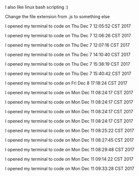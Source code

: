 I also like linux bash scripting :)

Change the file extension from .js to something else

I opened my terminal to code on Thu Dec  7 12:05:52 CST 2017

I opened my terminal to code on Thu Dec  7 12:06:26 CST 2017

I opened my terminal to code on Thu Dec  7 12:07:16 CST 2017

I opened my terminal to code on Thu Dec  7 14:10:40 CST 2017

I opened my terminal to code on Thu Dec  7 15:38:19 CST 2017

I opened my terminal to code on Thu Dec  7 15:40:42 CST 2017

I opened my terminal to code on Fri Dec  8 17:18:24 CST 2017

I opened my terminal to code on Mon Dec 11 08:24:17 CST 2017

I opened my terminal to code on Mon Dec 11 08:24:17 CST 2017

I opened my terminal to code on Mon Dec 11 08:24:17 CST 2017

I opened my terminal to code on Mon Dec 11 08:24:17 CST 2017

I opened my terminal to code on Mon Dec 11 08:25:22 CST 2017

I opened my terminal to code on Mon Dec 11 08:27:45 CST 2017

I opened my terminal to code on Mon Dec 11 08:29:48 CST 2017

I opened my terminal to code on Mon Dec 11 09:14:22 CST 2017

I opened my terminal to code on Mon Dec 11 09:33:28 CST 2017
